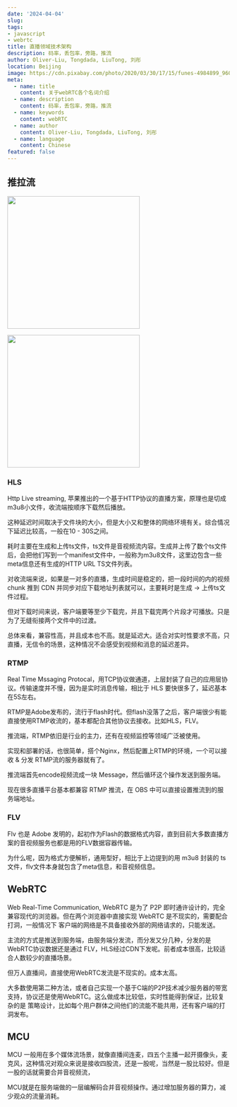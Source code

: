 ```yaml
---
date: '2024-04-04'
slug: 
tags:
- javascript
- webrtc
title: 直播领域技术架构
description: 码率，丢包率，旁路，推流
author: Oliver-Liu, Tongdada, LiuTong, 刘彤
location: Beijing
image: https://cdn.pixabay.com/photo/2020/03/30/17/15/funes-4984899_960_720.jpg
meta:
  - name: title
    content: 关于webRTC各个名词介绍
  - name: description
    content: 码率，丢包率，旁路，推流
  - name: keywords
    content: webRTC
  - name: author
    content: Oliver-Liu, Tongdada, LiuTong, 刘彤
  - name: language
    content: Chinese
featured: false
---
```


## 推拉流

<p class="text-center">
  <img src="../../../assets/computer/live_stream_snap.png" width="300px" />
<p>

<p class="text-center">
  <img src="../../../assets/computer/flow_demonstration_living.png" width="300px" />
<p>

### HLS

Http Live streaming, 苹果推出的一个基于HTTP协议的直播方案，原理也是切成m3u8小文件，收流端按顺序下载然后播放。

这种延迟时间取决于文件块的大小，但是大小又和整体的网络环境有关。综合情况下延迟比较高，一般在10 - 30S之间。

耗时主要在生成和上传ts文件，ts文件是音视频流内容。生成并上传了数个ts文件后，会把他们写到一个manifest文件中，一般称为m3u8文件，这里边包含一些meta信息还有生成的HTTP URL TS文件列表。

对收流端来说，如果是一对多的直播，生成时间是稳定的，把一段时间的内的视频 chunk 推到 CDN 并同步对应下载地址列表就可以，主要耗时是生成 -> 上传ts文件过程。

但对下载时间来说，客户端要等至少下载完，并且下载完两个片段才可播放。只是为了无缝衔接两个文件中的过渡。

总体来看，兼容性高，并且成本也不高。就是延迟大。适合对实时性要求不高，只直播，无信令的场景，这种情况不会感受到视频和消息的延迟差异。

### RTMP

Real Time Mssaging Protocal，用TCP协议做通道，上层封装了自己的应用层协议。传输速度并不慢，因为是实时消息传输，相比于 HLS 要快很多了，延迟基本在5S左右。

RTMP是Adobe发布的，流行于flash时代。但flash没落了之后，客户端很少有能直接使用RTMP收流的，基本都配合其他协议去接收。比如HLS，FLV。

推流端，RTMP依旧是行业的主力，还有在视频监控等领域广泛被使用。

实现和部署的话，也很简单，搭个Nginx，然后配置上RTMP的环境，一个可以接收 & 分发 RTMP流的服务器就有了。

推流端首先encode视频流成一块 Message，然后循环这个操作发送到服务端。

现在很多直播平台基本都兼容 RTMP 推流，在 OBS 中可以直接设置推流到的服务端地址。

### FLV

Flv 也是 Adobe 发明的，起初作为Flash的数据格式内容，直到目前大多数直播方案的音视频服务也都是用的FLV数据容器传输。

为什么呢，因为格式方便解析，通用型好，相比于上边提到的用 m3u8 封装的 ts文件，flv文件本身就包含了meta信息，和音视频信息。

## WebRTC

Web Real-Time Communication, WebRTC 是为了 P2P 即时通许设计的，完全兼容现代的浏览器。但在两个浏览器中直接实现 WebRTC 是不现实的，需要配合打洞，一般情况下
客户端的网络是不具备接收外部的网络请求的，只能发送。

主流的方式是推送到服务端，由服务端分发流，而分发又分几种，分发的是 WebRTC协议数据还是通过 FLV，HLS经过CDN下发呢。前者成本很高，比较适合人数较少的直播场景。

但万人直播间，直接使用WebRTC发流是不现实的。成本太高。

大多数使用第二种方法，或者自己实现一个基于C端的P2P技术减少服务器的带宽支持，协议还是使用WebRTC。这么做成本比较低，实时性能得到保证，比较复杂的是
策略设计，比如每个用户群体之间他们的流能不能共用，还有客户端的打洞发布。

## MCU

MCU 一般用在多个媒体流场景，就像直播间连麦，四五个主播一起开摄像头，麦克风，这种情况对观众来说是接收四股流，还是一股呢，当然是一股比较好。但是一股的话就需要合并音视频流，

MCU就是在服务端做的一层编解码合并音视频操作。通过增加服务器的算力，减少观众的流量消耗。